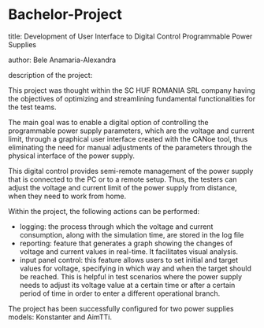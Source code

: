 # Bachelor-Project
title: Development of User Interface to Digital Control Programmable Power Supplies

author: Bele Anamaria-Alexandra

description of the project:

This project was thought within the SC HUF ROMANIA SRL company having the objectives of optimizing and
streamlining fundamental functionalities for the test teams.

The main goal was to enable a digital option of controlling the programmable power supply parameters,
which are the voltage and current limit, through a graphical user interface created with the
CANoe tool, thus eliminating the need for manual adjustments of the parameters through the
physical interface of the power supply. 

This digital control provides semi-remote management of the power supply that is connected to the PC or to a remote setup. 
Thus, the testers can adjust the voltage and current limit of the power supply from distance, when they need to work from home.

Within the project, the following actions can be performed:
- logging: the process through which the voltage and current consumption, along with the simulation
time, are stored in the log file
- reporting: feature that generates a graph showing the changes of voltage and
current values in real-time. It facilitates visual analysis.
- input panel control: this feature allows users to set initial and target values for
voltage, specifying in which way and when the target should be reached. This is helpful in test
scenarios where the power supply needs to adjust its voltage value at a certain time or after a certain
period of time in order to enter a different operational branch.

The project has been successfully configured for two power supplies models: Konstanter and AimTTi. 
